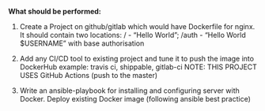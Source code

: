 **What should be performed:**
1. Create a Project on github/gitlab which would have Dockerfile for nginx.
   It should contain two locations:
    / - “Hello World”; 
    /auth - “Hello World $USERNAME” with base authorisation
   
2. Add any CI/CD tool to existing project and tune it to push the image into DockerHub
   example: travis ci, shippable, gitlab-ci
   NOTE: THIS PROJECT USES GitHub Actions (push to the master)

3. Write an ansible-playbook for installing and configuring server with Docker.
   Deploy existing Docker image (following ansible best practice)